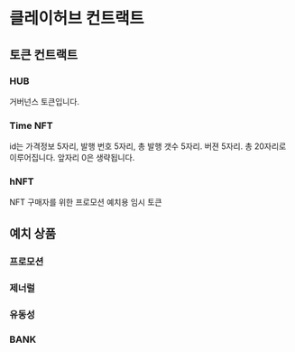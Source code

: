 # 클레이허브 컨트랙트

## 토큰 컨트랙트
### HUB
거버넌스 토큰입니다.
### Time NFT
id는 가격정보 5자리, 발행 번호 5자리, 총 발행 갯수 5자리. 버젼 5자리. 총 20자리로 이루어집니다.
앞자리 0은 생략됩니다.
### hNFT
NFT 구매자를 위한 프로모션 예치용 임시 토큰


## 예치 상품
### 프로모션
### 제너럴
### 유동성
### BANK
